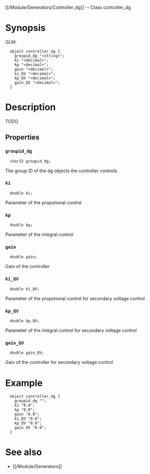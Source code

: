 [[/Module/Generators/Controller_dg]] -- Class controller_dg

# Synopsis
GLM:
~~~
  object controller_dg {
    groupid_dg "<string>";
    ki "<decimal>";
    kp "<decimal>";
    gain "<decimal>";
    ki_QV "<decimal>";
    kp_QV "<decimal>";
    gain_QV "<decimal>";
  }
~~~

# Description

TODO

## Properties

### `groupid_dg`
~~~
  char32 groupid_dg;
~~~

The group ID of the dg objects the controller controls.

### `ki`
~~~
  double ki;
~~~

Parameter of the propotional control

### `kp`
~~~
  double kp;
~~~

Parameter of the integral control

### `gain`
~~~
  double gain;
~~~

Gain of the controller

### `ki_QV`
~~~
  double ki_QV;
~~~

Parameter of the propotional control for secondary voltage control

### `kp_QV`
~~~
  double kp_QV;
~~~

Parameter of the integral control for secondary voltage control

### `gain_QV`
~~~
  double gain_QV;
~~~

Gain of the controller for secondary voltage control

# Example

~~~
  object controller_dg {
    groupid_dg "";
    ki "0.0";
    kp "0.0";
    gain "0.0";
    ki_QV "0.0";
    kp_QV "0.0";
    gain_QV "0.0";
  }
~~~

# See also
* [[/Module/Generators]]

